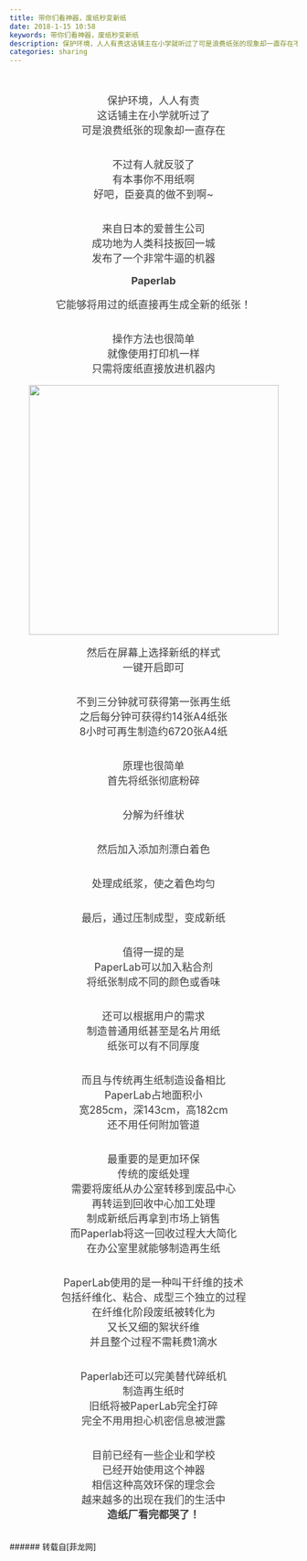 ```yaml
---
title: 带你们看神器，废纸秒变新纸
date: 2018-1-15 10:58
keywords: 带你们看神器，废纸秒变新纸
description: 保护环境，人人有责这话铺主在小学就听过了可是浪费纸张的现象却一直存在不过有人就反驳了有本事你不用纸啊好吧，臣妾真的做不到啊~来自日本的爱普生公司成功地为人类科技扳回一城发布了一个非常牛逼的机器 Paperlab 它能够将用过的纸直接再生成全新的纸张！操作方法也很简单就像使用打印机一样只需将废纸直接放进机器内然后在屏幕上选择新纸的样式一键开启即可不到三分钟就可获得第一张再生纸之后每分钟可获得约14张A4纸张8小时可再生制造约6720张A4纸原理也很简单首先将纸张彻底粉碎分解为纤维状然后加入添加剂漂白着色处理成纸浆，使之着色均匀最后，通过压制成型，变成新纸值得一提的是PaperLab可以加入粘合剂将纸张制成不同的颜色或香味还可以根据用户的需求制造普通用纸甚至是名片用纸纸张可以有不同厚度而且与传统再生纸制造设备相比PaperLab占地面积小宽285cm，深143cm，高182cm还不用任何附加管道最重要的是更加环保传统的废纸处理需要将废纸从办公室转移到废品中心再转运到回收中心加工处理制成新纸后再拿到市场上销售而Paperlab将这一回收过程大大简化在办公室里就能够制造再生纸PaperLab使用的是一种叫干纤维的技术包括纤维化、粘合、成型三个独立的过程在纤维化阶段废纸被转化为又长又细的絮状纤维并且整个过程不需耗费1滴水Paperlab还可以完美替代碎纸机制造再生纸时旧纸将被PaperLab完全打碎完全不用用担心机密信息被泄露目前已经有一些企业和学校已经开始使用这个神器相信这种高效环保的理念会越来越多的出现在我们的生活中 造纸厂看完都哭了！
categories: sharing
---
```

<td class="t_f" id="postmessage_1100933">

<br/>
<br/>
<div align="left"><div align="center"><font style="color:rgb(62, 62, 62)"><font face="-apple-system-font, &amp;quot;"><font style="font-size:18px">保护环境，人人有责<br/>
</font></font></font></div><div align="center"><font style="color:rgb(62, 62, 62)"><font face="-apple-system-font, &amp;quot;"><font style="font-size:18px">这话铺主在小学就听过了</font></font></font></div><div align="center"><font style="color:rgb(62, 62, 62)"><font face="-apple-system-font, &amp;quot;"><font style="font-size:18px">可是浪费纸张的现象却一直存在</font></font></font></div><br/>
<div align="center"><font style="color:rgb(62, 62, 62)"><font face="-apple-system-font, &amp;quot;"><font style="font-size:18px"><img alt="" border="0" class="zoom" data-cf-modified-0fa5f511879c524c2401c401-="" file="https://mmbiz.qpic.cn/mmbiz_gif/ytqfFMqykREDJr9nMISHpn5IJmNxwrib5Hqo0FssRibYLhZibMfwHblDsv1FBX0iafTZtltHlkianXWlqxaicx75eC7w/?wx_fmt=gif" id="aimg_veOg7" lazyloadthumb="1" onclick="" onmouseover="" src="https://mmbiz.qpic.cn/mmbiz_gif/ytqfFMqykREDJr9nMISHpn5IJmNxwrib5Hqo0FssRibYLhZibMfwHblDsv1FBX0iafTZtltHlkianXWlqxaicx75eC7w/?wx_fmt=gif"/></font></font></font></div><br/>
<div align="center"><font style="color:rgb(62, 62, 62)"><font face="-apple-system-font, &amp;quot;"><font style="font-size:18px">不过有人就反驳了</font></font></font></div><div align="center"><font style="color:rgb(62, 62, 62)"><font face="-apple-system-font, &amp;quot;"><font style="font-size:18px">有本事你不用纸啊</font></font></font></div><div align="center"><font style="color:rgb(62, 62, 62)"><font face="-apple-system-font, &amp;quot;"><font style="font-size:18px">好吧，臣妾真的做不到啊~</font></font></font></div><br/>
<div align="center"><font style="color:rgb(62, 62, 62)"><font face="-apple-system-font, &amp;quot;"><font style="font-size:18px"><img alt="" border="0" class="zoom" data-cf-modified-0fa5f511879c524c2401c401-="" file="http://mmbiz.qpic.cn/mmbiz/tyf887u3VAEUVcicUmXqZQ0VaRI05jNwicX7IgtBXM5AaMDKtibZD5iaSiabUe0MrVZzVZibQueS7K3AgPzBphA8dxZw/?wx_fmt=jpeg" id="aimg_C29oC" lazyloadthumb="1" onclick="" onmouseover="" src="http://mmbiz.qpic.cn/mmbiz/tyf887u3VAEUVcicUmXqZQ0VaRI05jNwicX7IgtBXM5AaMDKtibZD5iaSiabUe0MrVZzVZibQueS7K3AgPzBphA8dxZw/?wx_fmt=jpeg"/><br/>
</font></font></font></div><br/>
<div align="center"><font style="color:rgb(62, 62, 62)"><font face="-apple-system-font, &amp;quot;"><font style="font-size:18px">来自日本的爱普生公司</font></font></font></div><div align="center"><font style="color:rgb(62, 62, 62)"><font face="-apple-system-font, &amp;quot;"><font style="font-size:18px">成功地为人类科技扳回一城</font></font></font></div><div align="center"><font style="color:rgb(62, 62, 62)"><font face="-apple-system-font, &amp;quot;"><font style="font-size:18px">发布了一个非常牛逼的机器</font></font></font></div><br/>
<div align="center"><font style="color:rgb(62, 62, 62)"><font face="-apple-system-font, &amp;quot;"><font style="font-size:18px"><strong> Paperlab </strong></font></font></font></div><br/>
<div align="center"><font style="color:rgb(62, 62, 62)"><font face="-apple-system-font, &amp;quot;"><font style="font-size:18px">它能够将用过的纸直接再生成全新的纸张！</font></font></font></div><br/>
<div align="center"><font style="color:rgb(62, 62, 62)"><font face="-apple-system-font, &amp;quot;"><font style="font-size:18px"><img alt="" border="0" class="zoom" data-cf-modified-0fa5f511879c524c2401c401-="" file="https://mmbiz.qpic.cn/mmbiz_png/ytqfFMqykREDJr9nMISHpn5IJmNxwrib5DDub2WegkoxocmjTucr8uEq0VzWjPn7jiaceJTbAGLpD1RcwSFx0HTg/?wx_fmt=png" id="aimg_Ftxwo" lazyloadthumb="1" onclick="" onmouseover="" src="https://mmbiz.qpic.cn/mmbiz_png/ytqfFMqykREDJr9nMISHpn5IJmNxwrib5DDub2WegkoxocmjTucr8uEq0VzWjPn7jiaceJTbAGLpD1RcwSFx0HTg/?wx_fmt=png"/></font></font></font></div><br/>
<div align="center"><font style="color:rgb(62, 62, 62)"><font face="-apple-system-font, &amp;quot;"><font style="font-size:18px">操作方法也很简单</font></font></font></div><div align="center"><font style="color:rgb(62, 62, 62)"><font face="-apple-system-font, &amp;quot;"><font style="font-size:18px">就像使用打印机一样</font></font></font></div><div align="center"><font style="color:rgb(62, 62, 62)"><font face="-apple-system-font, &amp;quot;"><font style="font-size:18px">只需将废纸直接放进机器内</font></font></font></div><br/>
<div align="center"><font style="color:rgb(62, 62, 62)"><font face="-apple-system-font, &amp;quot;"><font style="font-size:18px"><img alt="" border="0" class="zoom" data-cf-modified-0fa5f511879c524c2401c401-="" file="https://mmbiz.qpic.cn/mmbiz_gif/ytqfFMqykREDJr9nMISHpn5IJmNxwrib53YwfDAvOvibV39b7Wjg7IqwHHd5Eib3gXzj1ibWK1s5UePqbEUIr385Uw/?wx_fmt=gif" height="437" id="aimg_xholD" onclick="" onmouseover="" src="https://mmbiz.qpic.cn/mmbiz_gif/ytqfFMqykREDJr9nMISHpn5IJmNxwrib53YwfDAvOvibV39b7Wjg7IqwHHd5Eib3gXzj1ibWK1s5UePqbEUIr385Uw/?wx_fmt=gif"/></font></font></font></div><br/>
<div align="center"><font style="color:rgb(62, 62, 62)"><font face="-apple-system-font, &amp;quot;"><font style="font-size:18px">然后在屏幕上选择新纸的样式</font></font></font></div><div align="center"><font style="color:rgb(62, 62, 62)"><font face="-apple-system-font, &amp;quot;"><font style="font-size:18px">一键开启即可</font></font></font></div><br/>
<div align="center"><font style="color:rgb(62, 62, 62)"><font face="-apple-system-font, &amp;quot;"><font style="font-size:18px"><img alt="" border="0" class="zoom" data-cf-modified-0fa5f511879c524c2401c401-="" file="https://mmbiz.qpic.cn/mmbiz_gif/ytqfFMqykREDJr9nMISHpn5IJmNxwrib5hWic0M57B2iacSYNricna5gSoxUvTEO091AjCic5EomqeFbdjvzzORgnAQ/?wx_fmt=gif" id="aimg_xVTv0" lazyloadthumb="1" onclick="" onmouseover="" src="https://mmbiz.qpic.cn/mmbiz_gif/ytqfFMqykREDJr9nMISHpn5IJmNxwrib5hWic0M57B2iacSYNricna5gSoxUvTEO091AjCic5EomqeFbdjvzzORgnAQ/?wx_fmt=gif"/></font></font></font></div><br/>
<div align="center"><font style="color:rgb(62, 62, 62)"><font face="-apple-system-font, &amp;quot;"><font style="font-size:18px">不到三分钟就可获得第一张再生纸</font></font></font></div><div align="center"><font style="color:rgb(62, 62, 62)"><font face="-apple-system-font, &amp;quot;"><font style="font-size:18px">之后每分钟可获得约14张A4纸张</font></font></font></div><div align="center"><font style="color:rgb(62, 62, 62)"><font face="-apple-system-font, &amp;quot;"><font style="font-size:18px">8小时可再生制造约6720张A4纸<br/>
</font></font></font></div><br/>
<div align="center"><font style="color:rgb(62, 62, 62)"><font face="-apple-system-font, &amp;quot;"><font style="font-size:18px"><img alt="" border="0" class="zoom" data-cf-modified-0fa5f511879c524c2401c401-="" file="https://mmbiz.qpic.cn/mmbiz_gif/ytqfFMqykREDJr9nMISHpn5IJmNxwrib5qHQnL9RgH7uFRACY2mrXDBeClCxelNU0kVIZwbNez8RsT96tiakL21A/?wx_fmt=gif" id="aimg_LFQQu" lazyloadthumb="1" onclick="" onmouseover="" src="https://mmbiz.qpic.cn/mmbiz_gif/ytqfFMqykREDJr9nMISHpn5IJmNxwrib5qHQnL9RgH7uFRACY2mrXDBeClCxelNU0kVIZwbNez8RsT96tiakL21A/?wx_fmt=gif"/></font></font></font></div><br/>
<div align="center"><font style="color:rgb(62, 62, 62)"><font face="-apple-system-font, &amp;quot;"><font style="font-size:18px">原理也很简单</font></font></font></div><div align="center"><font style="color:rgb(62, 62, 62)"><font face="-apple-system-font, &amp;quot;"><font style="font-size:18px">首先将纸张彻底粉碎</font></font></font></div><br/>
<div align="center"><font style="color:rgb(62, 62, 62)"><font face="-apple-system-font, &amp;quot;"><font style="font-size:18px"><img alt="" border="0" class="zoom" data-cf-modified-0fa5f511879c524c2401c401-="" file="https://mmbiz.qpic.cn/mmbiz_gif/ytqfFMqykREDJr9nMISHpn5IJmNxwrib5JoSvQCyhtJ2oP8NnicxFDWVl9QkmpJS7ibVicH42f6IFIkARayrr6ICMw/?wx_fmt=gif" id="aimg_bHaLm" lazyloadthumb="1" onclick="" onmouseover="" src="https://mmbiz.qpic.cn/mmbiz_gif/ytqfFMqykREDJr9nMISHpn5IJmNxwrib5JoSvQCyhtJ2oP8NnicxFDWVl9QkmpJS7ibVicH42f6IFIkARayrr6ICMw/?wx_fmt=gif"/></font></font></font></div><br/>
<div align="center"><font style="color:rgb(62, 62, 62)"><font face="-apple-system-font, &amp;quot;"><font style="font-size:18px">分解为纤维状</font></font></font></div><br/>
<div align="center"><font style="color:rgb(62, 62, 62)"><font face="-apple-system-font, &amp;quot;"><font style="font-size:18px"><img alt="" border="0" class="zoom" data-cf-modified-0fa5f511879c524c2401c401-="" file="https://mmbiz.qpic.cn/mmbiz_gif/ytqfFMqykREDJr9nMISHpn5IJmNxwrib5N3RVt0rIPxdtKjuXZd5dMBU36EtBu0nIszNfktM749dBvrhsBahBiag/?wx_fmt=gif" id="aimg_w2Pm2" lazyloadthumb="1" onclick="" onmouseover="" src="https://mmbiz.qpic.cn/mmbiz_gif/ytqfFMqykREDJr9nMISHpn5IJmNxwrib5N3RVt0rIPxdtKjuXZd5dMBU36EtBu0nIszNfktM749dBvrhsBahBiag/?wx_fmt=gif"/><br/>
</font></font></font></div><br/>
<div align="center"><font style="color:rgb(62, 62, 62)"><font face="-apple-system-font, &amp;quot;"><font style="font-size:18px">然后加入添加剂漂白着色</font></font></font></div><br/>
<div align="center"><font style="color:rgb(62, 62, 62)"><font face="-apple-system-font, &amp;quot;"><font style="font-size:18px"><img alt="" border="0" class="zoom" data-cf-modified-0fa5f511879c524c2401c401-="" file="https://mmbiz.qpic.cn/mmbiz_gif/ytqfFMqykREDJr9nMISHpn5IJmNxwrib5zoW3ficQaiaGoLBnLHWUJuz1fpr5y9WT2gqLnKI2ZomKd1ZF4bpQsg8g/?wx_fmt=gif" id="aimg_eUmmq" lazyloadthumb="1" onclick="" onmouseover="" src="https://mmbiz.qpic.cn/mmbiz_gif/ytqfFMqykREDJr9nMISHpn5IJmNxwrib5zoW3ficQaiaGoLBnLHWUJuz1fpr5y9WT2gqLnKI2ZomKd1ZF4bpQsg8g/?wx_fmt=gif"/></font></font></font></div><br/>
<div align="center"><font style="color:rgb(62, 62, 62)"><font face="-apple-system-font, &amp;quot;"><font style="font-size:18px">处理成纸浆，使之着色均匀</font></font></font></div><br/>
<div align="center"><font style="color:rgb(62, 62, 62)"><font face="-apple-system-font, &amp;quot;"><font style="font-size:18px"><img alt="" border="0" class="zoom" data-cf-modified-0fa5f511879c524c2401c401-="" file="https://mmbiz.qpic.cn/mmbiz_gif/ytqfFMqykREDJr9nMISHpn5IJmNxwrib5THwO7AQCokUgPzZqCWhkaphksjPLB6ic3p8FnibicV0dbe4GDro4B0S1A/?wx_fmt=gif" id="aimg_uV497" lazyloadthumb="1" onclick="" onmouseover="" src="https://mmbiz.qpic.cn/mmbiz_gif/ytqfFMqykREDJr9nMISHpn5IJmNxwrib5THwO7AQCokUgPzZqCWhkaphksjPLB6ic3p8FnibicV0dbe4GDro4B0S1A/?wx_fmt=gif"/></font></font></font></div><br/>
<div align="center"><font style="color:rgb(62, 62, 62)"><font face="-apple-system-font, &amp;quot;"><font style="font-size:18px">最后，通过压制成型，变成新纸</font></font></font></div><br/>
<div align="center"><font style="color:rgb(62, 62, 62)"><font face="-apple-system-font, &amp;quot;"><font style="font-size:18px"><img alt="" border="0" class="zoom" data-cf-modified-0fa5f511879c524c2401c401-="" file="https://mmbiz.qpic.cn/mmbiz_gif/ytqfFMqykREDJr9nMISHpn5IJmNxwrib53KicVvmvFTJjDPKCJ273O8W7YV3VFv2iaiaqfnuHSMyW3x9IHhCgAuZ8A/?wx_fmt=gif" id="aimg_FfYyA" lazyloadthumb="1" onclick="" onmouseover="" src="https://mmbiz.qpic.cn/mmbiz_gif/ytqfFMqykREDJr9nMISHpn5IJmNxwrib53KicVvmvFTJjDPKCJ273O8W7YV3VFv2iaiaqfnuHSMyW3x9IHhCgAuZ8A/?wx_fmt=gif"/></font></font></font></div><br/>
<div align="center"><font style="color:rgb(62, 62, 62)"><font face="-apple-system-font, &amp;quot;"><font style="font-size:18px">值得一提的是</font></font></font></div><div align="center"><font style="color:rgb(62, 62, 62)"><font face="-apple-system-font, &amp;quot;"><font style="font-size:18px">PaperLab可以加入粘合剂</font></font></font></div><div align="center"><font style="color:rgb(62, 62, 62)"><font face="-apple-system-font, &amp;quot;"><font style="font-size:18px">将纸张制成不同的颜色或香味</font></font></font></div><br/>
<div align="center"><font style="color:rgb(62, 62, 62)"><font face="-apple-system-font, &amp;quot;"><font style="font-size:18px"><img alt="" border="0" class="zoom" data-cf-modified-0fa5f511879c524c2401c401-="" file="https://mmbiz.qpic.cn/mmbiz_png/ytqfFMqykREDJr9nMISHpn5IJmNxwrib5Oy2RT0DNKxUqSzMjygiak4NroeFr1lLZWJY6KjAg0IQockwxuzQrKwA/?wx_fmt=png" id="aimg_X1cB0" lazyloadthumb="1" onclick="" onmouseover="" src="https://mmbiz.qpic.cn/mmbiz_png/ytqfFMqykREDJr9nMISHpn5IJmNxwrib5Oy2RT0DNKxUqSzMjygiak4NroeFr1lLZWJY6KjAg0IQockwxuzQrKwA/?wx_fmt=png"/></font></font></font></div><br/>
<div align="center"><font style="color:rgb(62, 62, 62)"><font face="-apple-system-font, &amp;quot;"><font style="font-size:18px">还可以根据用户的需求</font></font></font></div><div align="center"><font style="color:rgb(62, 62, 62)"><font face="-apple-system-font, &amp;quot;"><font style="font-size:18px">制造普通用纸甚至是名片用纸</font></font></font></div><div align="center"><font style="color:rgb(62, 62, 62)"><font face="-apple-system-font, &amp;quot;"><font style="font-size:18px">纸张可以有不同厚度</font></font></font></div><br/>
<div align="center"><font style="color:rgb(62, 62, 62)"><font face="-apple-system-font, &amp;quot;"><font style="font-size:18px"><img alt="" border="0" class="zoom" data-cf-modified-0fa5f511879c524c2401c401-="" file="https://mmbiz.qpic.cn/mmbiz_gif/ytqfFMqykREDJr9nMISHpn5IJmNxwrib5y7oeYlgSkDGJtX9IG07BjXibmE7JOTe5JVJTicL2oWdSfC73iawOhK0OQ/?wx_fmt=gif" id="aimg_GSb6B" lazyloadthumb="1" onclick="" onmouseover="" src="https://mmbiz.qpic.cn/mmbiz_gif/ytqfFMqykREDJr9nMISHpn5IJmNxwrib5y7oeYlgSkDGJtX9IG07BjXibmE7JOTe5JVJTicL2oWdSfC73iawOhK0OQ/?wx_fmt=gif"/></font></font></font></div><br/>
<div align="center"><font style="color:rgb(62, 62, 62)"><font face="-apple-system-font, &amp;quot;"><font style="font-size:18px">而且与传统再生纸制造设备相比</font></font></font></div><div align="center"><font style="color:rgb(62, 62, 62)"><font face="-apple-system-font, &amp;quot;"><font style="font-size:18px">PaperLab占地面积小</font></font></font></div><div align="center"><font style="color:rgb(62, 62, 62)"><font face="-apple-system-font, &amp;quot;"><font style="font-size:18px">宽285cm，深143cm，高182cm</font></font></font></div><div align="center"><font style="color:rgb(62, 62, 62)"><font face="-apple-system-font, &amp;quot;"><font style="font-size:18px">还不用任何附加管道</font></font></font></div><br/>
<div align="center"><font style="color:rgb(62, 62, 62)"><font face="-apple-system-font, &amp;quot;"><font style="font-size:18px"><img alt="" border="0" class="zoom" data-cf-modified-0fa5f511879c524c2401c401-="" file="http://mmbiz.qpic.cn/mmbiz/xju8Uc9rE3oGM43mraZK6Bo0JHNB7jLk9GYZWHwic1nUNrtDdsnRtKoAd0QKKm5SXHK6ia0xmWx0UT4Ywzick7sHg/?wx_fmt=jpeg" id="aimg_w5np0" lazyloadthumb="1" onclick="" onmouseover="" src="http://mmbiz.qpic.cn/mmbiz/xju8Uc9rE3oGM43mraZK6Bo0JHNB7jLk9GYZWHwic1nUNrtDdsnRtKoAd0QKKm5SXHK6ia0xmWx0UT4Ywzick7sHg/?wx_fmt=jpeg"/></font></font></font></div><br/>
<div align="center"><font style="color:rgb(62, 62, 62)"><font face="-apple-system-font, &amp;quot;"><font style="font-size:18px">最重要的是更加环保</font></font></font></div><div align="center"><font style="color:rgb(62, 62, 62)"><font face="-apple-system-font, &amp;quot;"><font style="font-size:18px">传统的废纸处理</font></font></font></div><div align="center"><font style="color:rgb(62, 62, 62)"><font face="-apple-system-font, &amp;quot;"><font style="font-size:18px">需要将废纸从办公室转移到废品中心</font></font></font></div><div align="center"><font style="color:rgb(62, 62, 62)"><font face="-apple-system-font, &amp;quot;"><font style="font-size:18px">再转运到回收中心加工处理</font></font></font></div><div align="center"><font style="color:rgb(62, 62, 62)"><font face="-apple-system-font, &amp;quot;"><font style="font-size:18px">制成新纸后再拿到市场上销售</font></font></font></div><div align="center"><font style="color:rgb(62, 62, 62)"><font face="-apple-system-font, &amp;quot;"><font style="font-size:18px">而Paperlab将这一回收过程大大简化</font></font></font></div><div align="center"><font style="color:rgb(62, 62, 62)"><font face="-apple-system-font, &amp;quot;"><font style="font-size:18px">在办公室里就能够制造再生纸<br/>
</font></font></font></div><br/>
<div align="center"><font style="color:rgb(62, 62, 62)"><font face="-apple-system-font, &amp;quot;"><font style="font-size:18px"><img alt="" border="0" class="zoom" data-cf-modified-0fa5f511879c524c2401c401-="" file="http://mmbiz.qpic.cn/mmbiz/tyf887u3VAEUVcicUmXqZQ0VaRI05jNwicrTJ9SSyQ0icLARaZ91SlGMia4yZj2S5TOn7En187UQXmI60FKfv3znTg/?wx_fmt=jpeg" id="aimg_vX1jT" lazyloadthumb="1" onclick="" onmouseover="" src="http://mmbiz.qpic.cn/mmbiz/tyf887u3VAEUVcicUmXqZQ0VaRI05jNwicrTJ9SSyQ0icLARaZ91SlGMia4yZj2S5TOn7En187UQXmI60FKfv3znTg/?wx_fmt=jpeg"/><br/>
</font></font></font></div><br/>
<div align="center"><font style="color:rgb(62, 62, 62)"><font face="-apple-system-font, &amp;quot;"><font style="font-size:18px">PaperLab使用的是一种叫干纤维的技术</font></font></font></div><div align="center"><font style="color:rgb(62, 62, 62)"><font face="-apple-system-font, &amp;quot;"><font style="font-size:18px">包括纤维化、粘合、成型三个独立的过程</font></font></font></div><div align="center"><font style="color:rgb(62, 62, 62)"><font face="-apple-system-font, &amp;quot;"><font style="font-size:18px">在纤维化阶段废纸被转化为</font></font></font></div><div align="center"><font style="color:rgb(62, 62, 62)"><font face="-apple-system-font, &amp;quot;"><font style="font-size:18px">又长又细的絮状纤维</font></font></font></div><div align="center"><font style="color:rgb(62, 62, 62)"><font face="-apple-system-font, &amp;quot;"><font style="font-size:18px">并且整个过程不需耗费1滴水</font></font></font></div><br/>
<div align="center"><font style="color:rgb(62, 62, 62)"><font face="-apple-system-font, &amp;quot;"><font style="font-size:18px"><img alt="" border="0" class="zoom" data-cf-modified-0fa5f511879c524c2401c401-="" file="http://mmbiz.qpic.cn/mmbiz/tyf887u3VAEUVcicUmXqZQ0VaRI05jNwicef8CBPicVG6eEwk1Fqo3sopC065VRicuGSxoEKEfiaOaMxC3IYyzO9pwQ/?wx_fmt=jpeg" id="aimg_MDFTT" lazyloadthumb="1" onclick="" onmouseover="" src="http://mmbiz.qpic.cn/mmbiz/tyf887u3VAEUVcicUmXqZQ0VaRI05jNwicef8CBPicVG6eEwk1Fqo3sopC065VRicuGSxoEKEfiaOaMxC3IYyzO9pwQ/?wx_fmt=jpeg"/><br/>
</font></font></font></div><br/>
<div align="center"><font style="color:rgb(62, 62, 62)"><font face="-apple-system-font, &amp;quot;"><font style="font-size:18px">Paperlab还可以完美替代碎纸机</font></font></font></div><div align="center"><font style="color:rgb(62, 62, 62)"><font face="-apple-system-font, &amp;quot;"><font style="font-size:18px">制造再生纸时</font></font></font></div><div align="center"><font style="color:rgb(62, 62, 62)"><font face="-apple-system-font, &amp;quot;"><font style="font-size:18px">旧纸将被PaperLab完全打碎</font></font></font></div><div align="center"><font style="color:rgb(62, 62, 62)"><font face="-apple-system-font, &amp;quot;"><font style="font-size:18px">完全不用用担心机密信息被泄露</font></font></font></div><br/>
<div align="center"><font style="color:rgb(62, 62, 62)"><font face="-apple-system-font, &amp;quot;"><font style="font-size:18px"><img alt="" border="0" class="zoom" data-cf-modified-0fa5f511879c524c2401c401-="" file="https://mmbiz.qpic.cn/mmbiz_gif/ytqfFMqykREDJr9nMISHpn5IJmNxwrib51kflicvDf3lxibicDj8icgdObJvibMrQ7G4ibOfpia8denbD22HvWaLRSqpIw/?wx_fmt=gif" id="aimg_O2m9l" lazyloadthumb="1" onclick="" onmouseover="" src="https://mmbiz.qpic.cn/mmbiz_gif/ytqfFMqykREDJr9nMISHpn5IJmNxwrib51kflicvDf3lxibicDj8icgdObJvibMrQ7G4ibOfpia8denbD22HvWaLRSqpIw/?wx_fmt=gif"/></font></font></font></div><br/>
<div align="center"><font style="color:rgb(62, 62, 62)"><font face="-apple-system-font, &amp;quot;"><font style="font-size:18px">目前已经有一些企业和学校</font></font></font></div><div align="center"><font style="color:rgb(62, 62, 62)"><font face="-apple-system-font, &amp;quot;"><font style="font-size:18px">已经开始使用这个神器</font></font></font></div><div align="center"><font style="color:rgb(62, 62, 62)"><font face="-apple-system-font, &amp;quot;"><font style="font-size:18px">相信这种高效环保的理念会</font></font></font></div><div align="center"><font style="color:rgb(62, 62, 62)"><font face="-apple-system-font, &amp;quot;"><font style="font-size:18px">越来越多的出现在我们的生活中</font></font></font></div><div align="center"><font style="color:rgb(62, 62, 62)"></font></div><div align="center"><font style="color:rgb(62, 62, 62)"><font face="-apple-system-font, &amp;quot;"><font style="font-size:18px"><strong> 造纸厂看完都哭了！</strong></font></font></font></div></div><br/>
<br/>
</td>
###### 转载自[菲龙网]